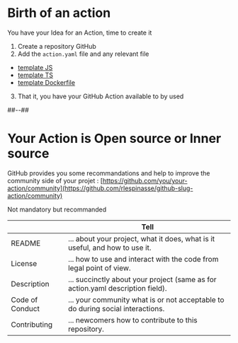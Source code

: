 <!-- .slide: -->

# Birth of an action

You have your Idea for an Action, time to create it

1. Create a repository GitHub
2. Add the `action.yaml` file and any relevant file
  - [template JS](https://github.com/actions/javascript-action)
  - [template TS](https://github.com/actions/typescript-action)
  - [template Dockerfile](https://github.com/actions/container-action)
3. That it, you have your GitHub Action available to by used
<!-- .element: class="list-fragment" -->

##--##

# Your Action is Open source or Inner source

GitHub provides you some recommandations and help to improve the community side of your projet : [https://github.com/you/your-action/community](https://github.com/rlespinasse/github-slug-action/community)

Not mandatory but recommanded

|                 | Tell                                                                           |
| --------------- | ------------------------------------------------------------------------------ |
| README          | ... about your project, what it does, what is it useful, and how to use it.    |
| License         | ... how to use and interact with the code from legal point of view.            |
| Description     | ... succinctly about your project (same as for action.yaml description field). |
| Code of Conduct | ... your community what is or not acceptable to do during social interactions. |
| Contributing    | ... newcomers how to contribute to this repository.                            |
